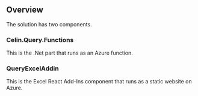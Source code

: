 ## Overview

The solution has two components.

### Celin.Query.Functions

This is the .Net part that runs as an Azure function.

### QueryExcelAddin

This is the Excel React Add-Ins component that runs as a static website on Azure.

